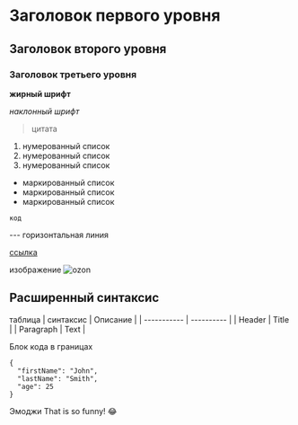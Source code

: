 # Заголовок первого уровня
## Заголовок второго уровня
### Заголовок третьего уровня

**жирный шрифт**

*наклонный шрифт*

>цитата

1. нумерованный список
2. нумерованный список
3. нумерованный список

- маркированный список
- маркированный список
- маркированный список

`код`

--- горизонтальная линия

[ссылка](https://www.example.com)

изображение ![ozon](obsidian://open?vault=obsidian-git-sync&file=%D0%A6%D0%B8%D1%84%D1%80%D0%BE%D0%B2%D0%B0%D1%8F%20%D0%B3%D1%80%D0%B0%D0%BC%D0%BE%D1%82%D0%BD%D0%BE%D1%81%D1%82%D1%8C%2FPasted%20image%2020210814160529.png)


## Расширенный синтаксис

таблица
| синтаксис | Описание |
| ----------- | ---------- |
| Header | Title |
| Paragraph | Text |

Блок кода в границах
```  
{  
  "firstName": "John",  
  "lastName": "Smith",  
  "age": 25  
}  
```

Эмоджи
That is so funny! :joy:
